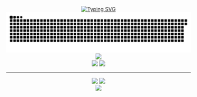 <div align="center">
  <div>
    <a href="https://git.io/typing-svg"><img
        src="https://readme-typing-svg.demolab.com/?font=Fira+Code&pause=1000&center=true&vCenter=true&width=435&size=27&lines=立春天，风渐暖，伊人一去不复还。"
        alt="Typing SVG" /></a>
  </div>
  <picture>
    <source media="(prefers-color-scheme: dark)" srcset="https://raw.githubusercontent.com/Aliorpse/Aliorpse/output/snake-dark.svg" />
    <source media="(prefers-color-scheme: light)" srcset="https://raw.githubusercontent.com/Aliorpse/Aliorpse/output/snake.svg" />
    <img alt="github-snake" src="https://raw.githubusercontent.com/Aliorpse/Aliorpse/output/snake.svg" />
  </picture><br>
  <img src="https://wakatime.com/badge/user/cb6fb72d-2af0-4b6e-b6f5-5a9e4c7d1760.svg"><br>
  <img src="https://img.shields.io/badge/Visual%20Studio%20Code-0078d7.svg?style=for-the-badge&logo=visual-studio-code&logoColor=white">
  <img src="https://img.shields.io/badge/javascript-%23323330.svg?style=for-the-badge&logo=javascript&logoColor=%23F7DF1E">
  

  <hr>
  <img src="https://streak-stats.demolab.com/?user=Aliorpse&theme=cobalt&hide_border=true&card_width=380">
  <img src="https://github-readme-stats.vercel.app/api?username=Aliorpse&show_icons=true&theme=cobalt&hide_border=true&bg_color=0D1117&card_width=350"><br>
  <img src="https://repobeats.axiom.co/api/embed/6564a7baa9e0ebccdc55a30d3d824029517afe5b.svg">
</div>

